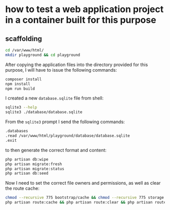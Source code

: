 # how to test a web application project in a container built for this purpose

## scaffolding

```bash
cd /var/www/html/
mkdir playground && cd playground
```

After copying the application files into the directory provided for this purpose, I will have to issue the following commands:

```bash
composer install
npm install
npm run build
```

I created a new `database.sqlite` file from shell:

```bash
sqlite3 --help
sqlite3 ./database/database.sqlite
```

From the `sqlite3` prompt I send the following commands:

```sh
.databases
.read /var/www/html/playground/database/database.sqlite
.exit
```

to then generate the correct format and content:

```bash
php artisan db:wipe
php artisan migrate:fresh
php artisan migrate:status
php artisan db:seed
```

Now I need to set the correct file owners and permissions, as well as clear the route cache:

```bash
chmod --recursive 775 bootstrap/cache && chmod --recursive 775 storage && chmod --recursive 775 database && chown --recursive --verbose 0:33 .
php artisan route:cache && php artisan route:clear && php artisan route:list
```
